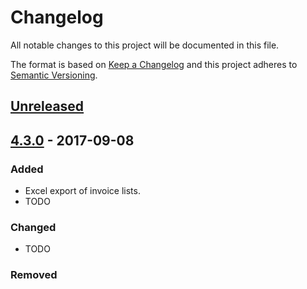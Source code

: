 # Changelog
All notable changes to this project will be documented in this file.

The format is based on [Keep a Changelog](http://keepachangelog.com/en/1.0.0/)
and this project adheres to [Semantic Versioning](http://semver.org/spec/v2.0.0.html).

## [Unreleased]

## [4.3.0] - 2017-09-08
### Added
- Excel export of invoice lists.
- TODO

### Changed
- TODO

### Removed

[Unreleased]: https://github.com/moltob/pybizwiz/compare/4.3.0...HEAD
[4.3.0]: https://github.com/moltob/pybizwiz/compare/4.3.0...v4.2.0
